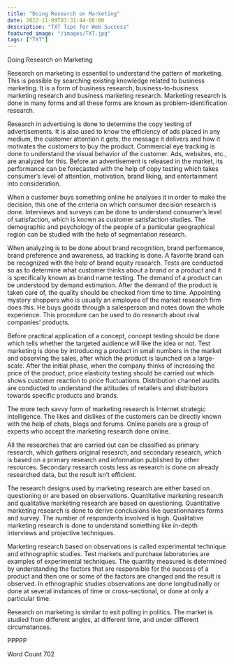 ```yaml
---
title: "Doing Research on Marketing"
date: 2022-11-09T03:31:44-08:00
description: "TXT Tips for Web Success"
featured_image: "/images/TXT.jpg"
tags: ["TXT"]
---
```


Doing Research on Marketing

Research on marketing is essential to understand the pattern of marketing. This is possible by searching existing knowledge related to business marketing. It is a form of business research, business-to-business marketing research and business marketing research. Marketing research is done in many forms and all these forms are known as problem-identification research.

Research in advertising is done to determine the copy testing of advertisements. It is also used to know the efficiency of ads placed in any medium, the customer attention it gets, the message it delivers and how it motivates the customers to buy the product. Commercial eye tracking is done to understand the visual behavior of the customer. Ads, websites, etc., are analyzed for this. Before an advertisement is released in the market, its performance can be forecasted with the help of copy testing which takes consumer’s level of attention, motivation, brand liking, and entertainment into consideration. 

When a customer buys something online he analyses it in order to make the decision, this one of the criteria on which consumer decision research is done. Interviews and surveys can be done to understand consumer’s level of satisfaction, which is known as customer satisfaction studies. The demographic and psychology of the people of a particular geographical region can be studied with the help of segmentation research. 

When analyzing is to be done about brand recognition, brand performance, brand preference and awareness, ad tracking is done. A favorite brand can be recognized with the help of brand equity research. Tests are conducted so as to determine what customer thinks about a brand or a product and it is specifically known as brand name testing. The demand of a product can be understood by demand estimation. After the demand of the product is taken care of, the quality should be checked from time to time. Appointing mystery shoppers who is usually an employee of the market research firm does this. He buys goods through a salesperson and notes down the whole experience. This procedure can be used to do research about rival companies’ products.

Before practical application of a concept, concept testing should be done which tells whether the targeted audience will like the idea or not. Test marketing is done by introducing a product in small numbers in the market and observing the sales, after which the product is launched on a large-scale. After the initial phase, when the company thinks of increasing the price of the product, price elasticity testing should be carried out which shows customer reaction to price fluctuations. Distribution channel audits are conducted to understand the attitudes of retailers and distributors towards specific products and brands. 

The more tech savvy form of marketing research is Internet strategic intelligence. The likes and dislikes of the customers can be directly known with the help of chats, blogs and forums. Online panels are a group of experts who accept the marketing research done online.  

All the researches that are carried out can be classified as primary research, which gathers original research, and secondary research, which is based on a primary research and information published by other resources. Secondary research costs less as research is done on already researched data, but the result isn’t efficient.

The research designs used by marketing research are either based on questioning or are based on observations. Quantitative marketing research and qualitative marketing research are based on questioning. Quantitative marketing research is done to derive conclusions like questionnaires forms and survey. The number of respondents involved is high. Qualitative marketing research is done to understand something like in-depth interviews and projective techniques.

Marketing research based on observations is called experimental technique and ethnographic studies. Test markets and purchase laboratories are examples of experimental techniques. The quantity measured is determined by understanding the factors that are responsible for the success of a product and then one or some of the factors are changed and the result is observed.  In ethnographic studies observations are done longitudinally or done at several instances of time or cross-sectional, or done at only a particular time.

Research on marketing is similar to exit polling in politics. The market is studied from different angles, at different time, and under different circumstances.

PPPPP

Word Count 702 

